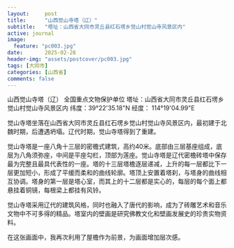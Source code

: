 ```yaml
---
layout:     post
title:      "山西觉山寺塔（辽）"
subtitle:   "塔址：山西省大同市灵丘县红石塄乡觉山村觉山寺风景区内"
active: journal
image:
  feature: "pc003.jpg"
date:       2025-02-28
header-img: "assets/postcover/pc003.jpg"
tags: [大同市]
categories: [山西省]
comments: false
---
```


山西觉山寺塔（辽）
全国重点文物保护单位
塔址：山西省大同市灵丘县红石塄乡觉山村觉山寺风景区内
纬度：39°22'35.18"N   经度： 114°19'04.99"E

觉山寺塔坐落在山西省大同市灵丘县红石塄乡觉山村觉山寺风景区内，最初建于北魏时期，后遭遇坍塌。辽代时期，觉山寺塔得到了重建。

觉山寺塔是一座八角十三层的密檐式建筑，高约40米。底部由三层基座组成，底层为八角须弥座，中间是平座勾栏，顶部为莲座。觉山寺塔是辽代密檐砖塔中保存最为完整且最具代表性的一座。塔的十三层塔檐逐层递减，上升的每一层都比下一层更加短小，形成了平缓而柔和的曲线轮廓。塔顶上安置着塔刹，与塔身的曲线相互协调。塔身的第一层是塔心室，而其上的十二层都是实心的，每层的每个面上都悬挂着铜镜，每根梁上都挂有风铃。

觉山寺塔采用辽代的建筑风格，同时也融入了唐代的影响，成为了砖雕艺术和音乐文物中不可多得的精品。塔室内的壁画是研究佛教文化和壁画发展史的珍贵实物资料。

在这张画面中，我再次利用了屋檐作为前景，为画面增加层次感。
